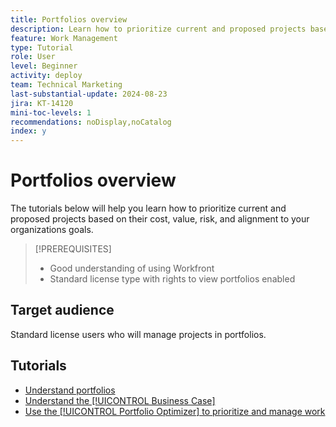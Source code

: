 ```yaml
---
title: Portfolios overview
description: Learn how to prioritize current and proposed projects based on their cost, value, risk, and alignment to your organizations goals.
feature: Work Management
type: Tutorial
role: User
level: Beginner
activity: deploy
team: Technical Marketing
last-substantial-update: 2024-08-23
jira: KT-14120
mini-toc-levels: 1
recommendations: noDisplay,noCatalog
index: y
---
```


# Portfolios overview

The tutorials below will help you learn how to prioritize current and proposed projects based on their cost, value, risk, and alignment to your organizations goals.

>[!PREREQUISITES]
>
>* Good understanding of using Workfront
>* Standard license type with rights to view portfolios enabled


## Target audience

Standard license users who will manage projects in portfolios.

## Tutorials

* [Understand portfolios](/help/portfolios-and-programs/overview-of-adobe-workfront-portfolios.md)
* [Understand the [!UICONTROL Business Case]](/help/portfolios-and-programs/introduction-to-the-business-case.md)
* [Use the [!UICONTROL Portfolio Optimizer] to prioritize and manage work](/help/portfolios-and-programs/prioritize-and-manage-work-with-portfolios.md)
